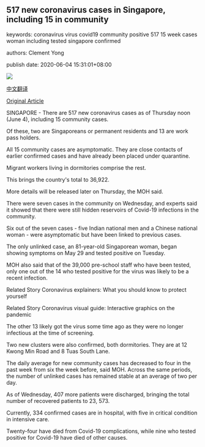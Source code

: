 ## 517 new coronavirus cases in Singapore, including 15 in community

keywords: coronavirus virus covid19 community positive 517 15 week cases woman including tested singapore confirmed

authors: Clement Yong

publish date: 2020-06-04 15:31:01+08:00

![](https://www.straitstimes.com/sites/default/files/styles/x_large/public/articles/2020/06/04/ycmoh040620.jpg?itok=JJRxo6RZ)

[中文翻译](517%20new%20coronavirus%20cases%20in%20Singapore%2C%20including%2015%20in%20community_zh.md)

[Original Article](https://www.straitstimes.com/singapore/517-new-coronavirus-cases-including-15-in-community)

SINGAPORE - There are 517 new coronavirus cases as of Thursday noon (June 4), including 15 community cases.

Of these, two are Singaporeans or permanent residents and 13 are work pass holders.

All 15 community cases are asymptomatic. They are close contacts of earlier confirmed cases and have already been placed under quarantine.

Migrant workers living in dormitories comprise the rest.

This brings the country's total to 36,922.

More details will be released later on Thursday, the MOH said.

There were seven cases in the community on Wednesday, and experts said it showed that there were still hidden reservoirs of Covid-19 infections in the community.

Six out of the seven cases - five Indian national men and a Chinese national woman - were asymptomatic but have been linked to previous cases.

The only unlinked case, an 81-year-old Singaporean woman, began showing symptoms on May 29 and tested positive on Tuesday.

MOH also said that of the 39,000 pre-school staff who have been tested, only one out of the 14 who tested positive for the virus was likely to be a recent infection.

Related Story Coronavirus explainers: What you should know to protect yourself

Related Story Coronavirus visual guide: Interactive graphics on the pandemic

The other 13 likely got the virus some time ago as they were no longer infectious at the time of screening.

Two new clusters were also confirmed, both dormitories. They are at 12 Kwong Min Road and 8 Tuas South Lane.

The daily average for new community cases has decreased to four in the past week from six the week before, said MOH. Across the same periods, the number of unlinked cases has remained stable at an average of two per day.

As of Wednesday, 407 more patients were discharged, bringing the total number of recovered patients to 23, 573.

Currently, 334 confirmed cases are in hospital, with five in critical condition in intensive care.

Twenty-four have died from Covid-19 complications, while nine who tested positive for Covid-19 have died of other causes.